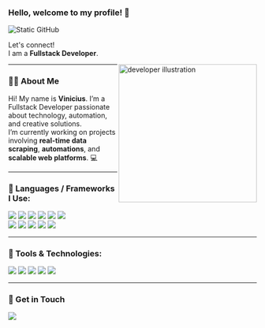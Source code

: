 ### Hello, welcome to my profile! 👋

<img src="https://img.shields.io/static/v1?label=Overview&message=SwintexD&color=f8efd4&style=for-the-badge&logo=GitHub" alt="Static GitHub">

<p>Let's connect!<br/> I am a <strong>Fullstack Developer</strong>.</p>

<img src="https://raw.githubusercontent.com/MicaelliMedeiros/micaellimedeiros/master/image/computer-illustration.png" alt="developer illustration" width="280px" align="right"/>

---

### 👨‍💻 About Me

<p align="left">
  Hi! My name is <strong>Vinicius</strong>. I’m a Fullstack Developer passionate about technology, automation, and creative solutions.<br>
  I’m currently working on projects involving <strong>real-time data scraping</strong>, <strong>automations</strong>, and <strong>scalable web platforms</strong>. 💻<br>
</p>

---

### 🦄 Languages / Frameworks I Use:
<p align="left">
  <img src="https://img.shields.io/badge/C++-00599C?style=for-the-badge&logo=cplusplus&logoColor=white"/>
  <img src="https://img.shields.io/badge/JavaScript-F7DF1E?style=for-the-badge&logo=javascript&logoColor=black"/>
  <img src="https://img.shields.io/badge/Python-3776AB?style=for-the-badge&logo=python&logoColor=white"/>
  <img src="https://img.shields.io/badge/Node.js-339933?style=for-the-badge&logo=node.js&logoColor=white"/>
  <img src="https://img.shields.io/badge/SQLite-003B57?style=for-the-badge&logo=sqlite&logoColor=white"/>
  <img src="https://img.shields.io/badge/MySQL-4479A1?style=for-the-badge&logo=mysql&logoColor=white"/>
  <br/>
  <img src="https://img.shields.io/badge/Vue.js-4FC08D?style=for-the-badge&logo=vue.js&logoColor=white"/>
  <img src="https://img.shields.io/badge/React-61DAFB?style=for-the-badge&logo=react&logoColor=black"/>
  <img src="https://img.shields.io/badge/Selenium-43B02A?style=for-the-badge&logo=selenium&logoColor=white"/>
  <img src="https://img.shields.io/badge/Puppeteer-40B5A4?style=for-the-badge&logo=puppeteer&logoColor=white"/>
  <img src="https://img.shields.io/badge/Playwright-2A2A2A?style=for-the-badge&logo=playwright&logoColor=green"/>
</p>

---

### 💼 Tools & Technologies:
<p align="left">
  <img src="https://img.shields.io/badge/VSCode-007ACC?style=for-the-badge&logo=visual-studio-code&logoColor=white"/>
  <img src="https://img.shields.io/badge/Postman-FF6C37?style=for-the-badge&logo=postman&logoColor=white"/>
  <img src="https://img.shields.io/badge/Git-F05032?style=for-the-badge&logo=git&logoColor=white"/>
  <img src="https://img.shields.io/badge/Linux-FCC624?style=for-the-badge&logo=linux&logoColor=black"/>
  <img src="https://img.shields.io/badge/AWS-232F3E?style=for-the-badge&logo=amazon-aws&logoColor=white"/>
</p>

---

### 💌 Get in Touch

<p align="left">
  <a href="https://www.linkedin.com/in/vinicius-h-menezes/" target="_blank">
    <img src="https://img.shields.io/badge/-Linkedin-0e76a8?style=flat-square&logo=Linkedin&logoColor=white"/>
  </a>
</p>
